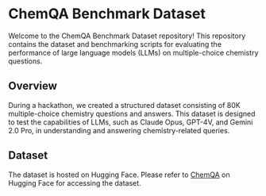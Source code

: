 # ChemQA Benchmark Dataset

Welcome to the ChemQA Benchmark Dataset repository! This repository contains the dataset and benchmarking scripts for evaluating the performance of large language models (LLMs) on multiple-choice chemistry questions.

## Overview 

During a hackathon, we created a structured dataset consisting of 80K multiple-choice chemistry questions and answers. This dataset is designed to test the capabilities of LLMs, such as Claude Opus, GPT-4V, and Gemini 2.0 Pro, in understanding and answering chemistry-related queries. 

## Dataset

The dataset is hosted on Hugging Face. Please refer to [ChemQA](huggingface.co/datasets/shangzhu/ChemQA) on Hugging Face for accessing the dataset.

